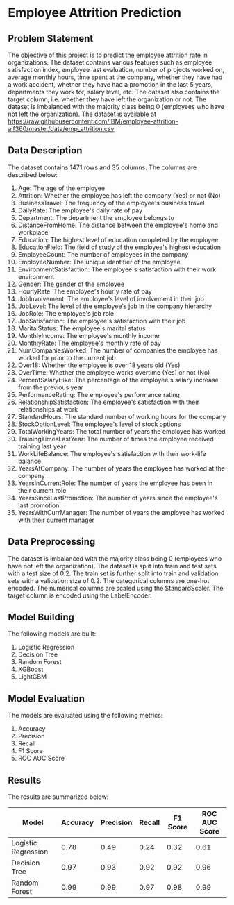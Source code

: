 # Employee Attrition Prediction

## Problem Statement

The objective of this project is to predict the employee attrition rate in organizations. The dataset contains various features such as employee satisfaction index, employee last evaluation, number of projects worked on, average monthly hours, time spent at the company, whether they have had a work accident, whether they have had a promotion in the last 5 years, departments they work for, salary level, etc. The dataset also contains the target column, i.e. whether they have left the organization or not. The dataset is imbalanced with the majority class being 0 (employees who have not left the organization). The dataset is available at https://raw.githubusercontent.com/IBM/employee-attrition-aif360/master/data/emp_attrition.csv

## Data Description

The dataset contains 1471 rows and 35 columns. The columns are described below:

1. Age: The age of the employee
2. Attrition: Whether the employee has left the company (Yes) or not (No)
3. BusinessTravel: The frequency of the employee's business travel
4. DailyRate: The employee's daily rate of pay
5. Department: The department the employee belongs to
6. DistanceFromHome: The distance between the employee's home and workplace
7. Education: The highest level of education completed by the employee
8. EducationField: The field of study of the employee's highest education
9. EmployeeCount: The number of employees in the company
10. EmployeeNumber: The unique identifier of the employee
11. EnvironmentSatisfaction: The employee's satisfaction with their work environment
12. Gender: The gender of the employee
13. HourlyRate: The employee's hourly rate of pay
14. JobInvolvement: The employee's level of involvement in their job
15. JobLevel: The level of the employee's job in the company hierarchy
16. JobRole: The employee's job role
17. JobSatisfaction: The employee's satisfaction with their job
18. MaritalStatus: The employee's marital status
19. MonthlyIncome: The employee's monthly income
20. MonthlyRate: The employee's monthly rate of pay
21. NumCompaniesWorked: The number of companies the employee has worked for prior to the current job
22. Over18: Whether the employee is over 18 years old (Yes)
23. OverTime: Whether the employee works overtime (Yes) or not (No)
24. PercentSalaryHike: The percentage of the employee's salary increase from the previous year
25. PerformanceRating: The employee's performance rating
26. RelationshipSatisfaction: The employee's satisfaction with their relationships at work
27. StandardHours: The standard number of working hours for the company
28. StockOptionLevel: The employee's level of stock options
29. TotalWorkingYears: The total number of years the employee has worked
30. TrainingTimesLastYear: The number of times the employee received training last year
31. WorkLifeBalance: The employee's satisfaction with their work-life balance
32. YearsAtCompany: The number of years the employee has worked at the company
33. YearsInCurrentRole: The number of years the employee has been in their current role
34. YearsSinceLastPromotion: The number of years since the employee's last promotion
35. YearsWithCurrManager: The number of years the employee has worked with their current manager

## Data Preprocessing

The dataset is imbalanced with the majority class being 0 (employees who have not left the organization). The dataset is split into train and test sets with a test size of 0.2. The train set is further split into train and validation sets with a validation size of 0.2. The categorical columns are one-hot encoded. The numerical columns are scaled using the StandardScaler. The target column is encoded using the LabelEncoder.

## Model Building

The following models are built:

1. Logistic Regression
2. Decision Tree
3. Random Forest
4. XGBoost
5. LightGBM

## Model Evaluation

The models are evaluated using the following metrics:

1. Accuracy
2. Precision
3. Recall
4. F1 Score
5. ROC AUC Score

## Results

The results are summarized below:

| Model               | Accuracy | Precision | Recall | F1 Score | ROC AUC Score |
| ------------------- | -------- | --------- | ------ | -------- | ------------- |
| Logistic Regression | 0.78     | 0.49      | 0.24   | 0.32     | 0.61          |
| Decision Tree       | 0.97     | 0.93      | 0.92   | 0.92     | 0.96          |
| Random Forest       | 0.99     | 0.99      | 0.97   | 0.98     | 0.99          |